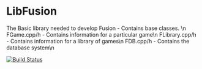 # LibFusion
The Basic library needed to develop Fusion - Contains base classes.
\n
FGame.cpp/h - Contains information for a particular game\n
FLibrary.cpp/h - Contains information for a library of games\n
FDB.cpp/h - Contains the database system\n

[![Build Status](https://semaphoreci.com/api/v1/projects/87d9015b-03f0-4d57-a899-c54e89623693/420085/badge.svg)](https://semaphoreci.com/kamnxt/libfusion)      

